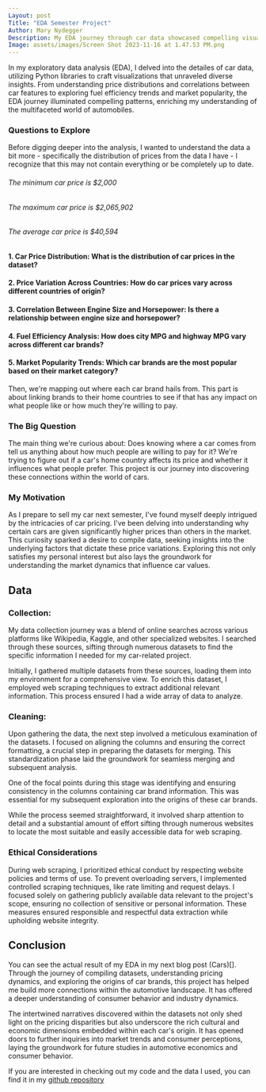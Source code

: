 ```yaml
---
Layout: post
Title: "EDA Semester Project"
Author: Mary Nydegger
Description: My EDA journey through car data showcased compelling visualizations, unraveling nuanced insights into pricing, correlations, fuel efficiency, and market trends, enriching the narrative of automobile dynamics.
Image: assets/images/Screen Shot 2023-11-16 at 1.47.53 PM.png
---
```



In my exploratory data analysis (EDA), I delved into the detailes of car data, utilizing Python libraries to craft visualizations that unraveled diverse insights. From understanding price distributions and correlations between car features to exploring fuel efficiency trends and market popularity, the EDA journey illuminated compelling patterns, enriching my understanding of the multifaceted world of automobiles.



### Questions to Explore
Before digging deeper into the analysis, I wanted to understand the data a bit more - specifically the distribution of prices from the data I have - I recognize that this may not contain everything or be completely up to date. 
###### The minimum car price is $2,000
###### The maximum car price is $2,065,902
###### The average car price is $40,594

#### 1. Car Price Distribution: What is the distribution of car prices in the dataset?


#### 2. Price Variation Across Countries: How do car prices vary across different countries of origin?
#### 3. Correlation Between Engine Size and Horsepower: Is there a relationship between engine size and horsepower?
#### 4. Fuel Efficiency Analysis: How does city MPG and highway MPG vary across different car brands?
#### 5. Market Popularity Trends: Which car brands are the most popular based on their market category?


Then, we're mapping out where each car brand hails from. This part is about linking brands to their home countries to see if that has any impact on what people like or how much they're willing to pay.



### The Big Question

The main thing we're curious about: Does knowing where a car comes from tell us anything about how much people are willing to pay for it? We're trying to figure out if a car's home country affects its price and whether it influences what people prefer. This project is our journey into discovering these connections within the world of cars.

### My Motivation

As I prepare to sell my car next semester, I've found myself deeply intrigued by the intricacies of car pricing. I've been delving into understanding why certain cars are given significantly higher prices than others in the market. This curiosity sparked a desire to compile data, seeking insights into the underlying factors that dictate these price variations. Exploring this not only satisfies my personal interest but also lays the groundwork for understanding the market dynamics that influence car values.

## Data
### Collection: 
My data collection journey was a blend of online searches across various platforms like Wikipedia, Kaggle, and other specialized websites. I searched through these sources, sifting through numerous datasets to find the specific information I needed for my car-related project.

Initially, I gathered multiple datasets from these sources, loading them into my environment for a comprehensive view. To enrich this dataset, I employed web scraping techniques to extract additional relevant information. This process ensured I had a wide array of data to analyze.

### Cleaning:
Upon gathering the data, the next step involved a meticulous examination of the datasets. I focused on aligning the columns and ensuring the correct formatting, a crucial step in preparing the datasets for merging. This standardization phase laid the groundwork for seamless merging and subsequent analysis.

One of the focal points during this stage was identifying and ensuring consistency in the columns containing car brand information. This was essential for my subsequent exploration into the origins of these car brands.

While the process seemed straightforward, it involved sharp attention to detail and a substantial amount of effort sifting through numerous websites to locate the most suitable and easily accessible data for web scraping.  

### Ethical Considerations

During web scraping, I prioritized ethical conduct by respecting website policies and terms of use. To prevent overloading servers, I implemented controlled scraping techniques, like rate limiting and request delays. I focused solely on gathering publicly available data relevant to the project's scope, ensuring no collection of sensitive or personal information. These measures ensured responsible and respectful data extraction while upholding website integrity.


## Conclusion 
You can see the actual result of my EDA in my next blog post (Cars)[]. Through the journey of compiling datasets, understanding pricing dynamics, and exploring the origins of car brands, this project has helped me build more connections within the automotive landscape. It has offered a deeper understanding of consumer behavior and industry dynamics.

The intertwined narratives discovered within the datasets not only shed light on the pricing disparities but also underscore the rich cultural and economic dimensions embedded within each car's origin. It has opened doors to further inquiries into market trends and consumer perceptions, laying the groundwork for future studies in automotive economics and consumer behavior.

If you are interested in checking out my code and the data I used, you can find it in my [github repository](https://github.com/MaryNydegger/386-EDA-Project.git)


